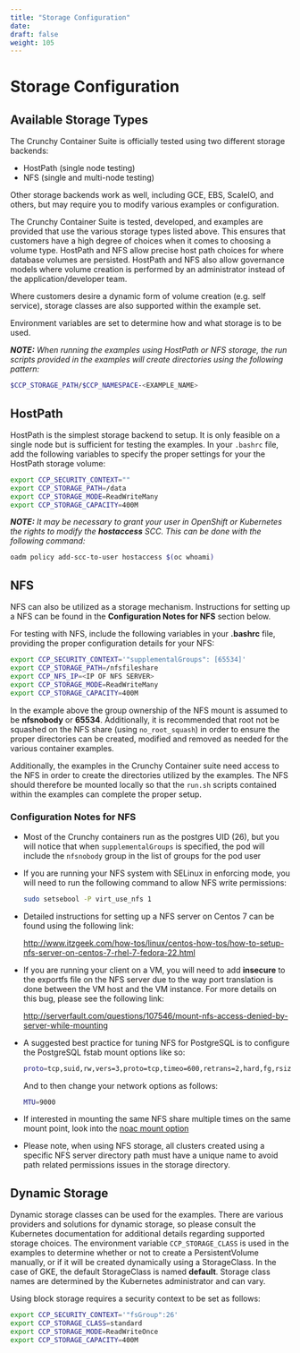 ```yaml
---
title: "Storage Configuration"
date: 
draft: false
weight: 105
---
```



# Storage Configuration

## Available Storage Types

The Crunchy Container Suite is officially tested using two different storage backends:

- HostPath (single node testing)
- NFS (single and multi-node testing)

Other storage backends work as well, including GCE, EBS, ScaleIO, and
others, but may require you to modify various examples or configuration.

The Crunchy Container Suite is tested, developed, and examples are 
provided that use the various storage types listed above.  This 
ensures that customers have a high degree of choices when it comes 
to choosing a volume type.  HostPath and NFS allow precise host path
choices for where database volumes are persisted.  HostPath and NFS
also allow governance models where volume creation is performed
by an administrator instead of the application/developer team.

Where customers desire a dynamic form of volume creation (e.g. self service),
storage classes are also supported within the example set.

Environment variables are set to determine how and what storage
is to be used.

_**NOTE:** When running the examples using HostPath or NFS storage, the run scripts 
provided in the examples will create directories using the following pattern:_
```bash
$CCP_STORAGE_PATH/$CCP_NAMESPACE-<EXAMPLE_NAME>
```

## HostPath

HostPath is the simplest storage backend to setup. It is only feasible
on a single node but is sufficient for testing the examples.  In your `.bashrc`
file, add the following variables to specify the proper settings for your
the HostPath storage volume:
```bash
export CCP_SECURITY_CONTEXT=""
export CCP_STORAGE_PATH=/data
export CCP_STORAGE_MODE=ReadWriteMany
export CCP_STORAGE_CAPACITY=400M
```

_**NOTE:** It may be necessary to grant your user in OpenShift or Kubernetes the
rights to modify the **hostaccess** SCC. This can be done with the following command:_
```bash
oadm policy add-scc-to-user hostaccess $(oc whoami)
```

## NFS

NFS can also be utilized as a storage mechanism.  Instructions for setting up a NFS can be 
found in the **Configuration Notes for NFS** section below.

For testing with NFS, include the following variables in your **.bashrc** file, providing 
the proper configuration details for your NFS:
```bash
export CCP_SECURITY_CONTEXT='"supplementalGroups": [65534]'
export CCP_STORAGE_PATH=/nfsfileshare
export CCP_NFS_IP=<IP OF NFS SERVER>
export CCP_STORAGE_MODE=ReadWriteMany
export CCP_STORAGE_CAPACITY=400M
```

In the example above the group ownership of the NFS mount is assumed to be
**nfsnobody** or **65534**.  Additionally, it is recommended that root not be squashed on
the NFS share (using `no_root_squash`) in order to ensure the proper directories can be
created, modified and removed as needed for the various container examples.

Additionally, the examples in the Crunchy Container suite need access to the NFS in order to create
the directories utilized by the examples.  The NFS should therefore be mounted locally so that the 
`run.sh` scripts contained within the examples can complete the proper setup.

### Configuration Notes for NFS

- Most of the Crunchy containers run as the postgres UID (26), but you
will notice that when `supplementalGroups` is specified, the pod
will include the `nfsnobody` group in the list of groups for the pod user
- If you are running your NFS system with SELinux in enforcing mode, you will need to run the 
following command to allow NFS write permissions:

    ```bash
    sudo setsebool -P virt_use_nfs 1
    ```
- Detailed instructions for setting up a NFS server on Centos 7 can be found using the following link: 
    
    http://www.itzgeek.com/how-tos/linux/centos-how-tos/how-to-setup-nfs-server-on-centos-7-rhel-7-fedora-22.html

- If you are running your client on a VM, you will need to
add **insecure** to the exportfs file on the NFS server due to the way port
translation is done between the VM host and the VM instance.  For more details on this bug, please see the 
following link:

    http://serverfault.com/questions/107546/mount-nfs-access-denied-by-server-while-mounting

- A suggested best practice for tuning NFS for PostgreSQL is to configure the PostgreSQL fstab
mount options like so:

    ```bash
    proto=tcp,suid,rw,vers=3,proto=tcp,timeo=600,retrans=2,hard,fg,rsize=8192,wsize=8192
    ```

    And to then change your network options as follows:
    ```bash
    MTU=9000
    ```
- If interested in mounting the same NFS share multiple times on the same mount point,
look into the [noac mount option](https://www.novell.com/support/kb/doc.php?id=7010210)

- Please note, when using NFS storage, all clusters created using a specific NFS server directory 
path must have a unique name to avoid path related permissions issues in the storage directory.

## Dynamic Storage

Dynamic storage classes can be used for the examples.  There
are various providers and solutions for dynamic storage, so please consult 
the Kubernetes documentation for additional details regarding supported 
storage choices.  The environment variable `CCP_STORAGE_CLASS` is used
in the examples to determine whether or not to create a PersistentVolume
manually, or if it will be created dynamically using a StorageClass.  In
the case of GKE, the default StorageClass is named **default**.  Storage
class names are determined by the Kubernetes administrator and can vary.

Using block storage requires a security context to be set
as follows:
```bash
export CCP_SECURITY_CONTEXT='"fsGroup":26'
export CCP_STORAGE_CLASS=standard
export CCP_STORAGE_MODE=ReadWriteOnce
export CCP_STORAGE_CAPACITY=400M
```

